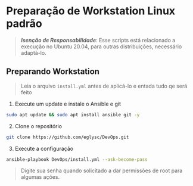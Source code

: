 # Preparação de Workstation Linux padrão

>**_Isenção de Responsabilidade_**:
> Esse scripts está relacionado a execução no Ubuntu 20.04, para outras distribuições, necessário adaptá-lo.

## Preparando Workstation
> Leia o arquivo `install.yml` antes de aplicá-lo e entada tudo qe será feito

1. Execute um update e instale o Ansible e git
```bash
sudo apt update && sudo apt install ansible git -y
```
2. Clone o repositório
```bash
git clone https://github.com/eglysc/DevOps.git
```

3. Execute a configuração
```bash
ansible-playbook DevOps/install.yml --ask-become-pass
```
>Digite sua senha quando solicitado a dar permissões de root para algumas ações.